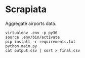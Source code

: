 # Scrapiata

Aggregate airports data.

```
virtualenv .env -p py36
source .env/bin/activate
pip install -r requirements.txt
python main.py
cat output.csv | sort > final.csv
```
